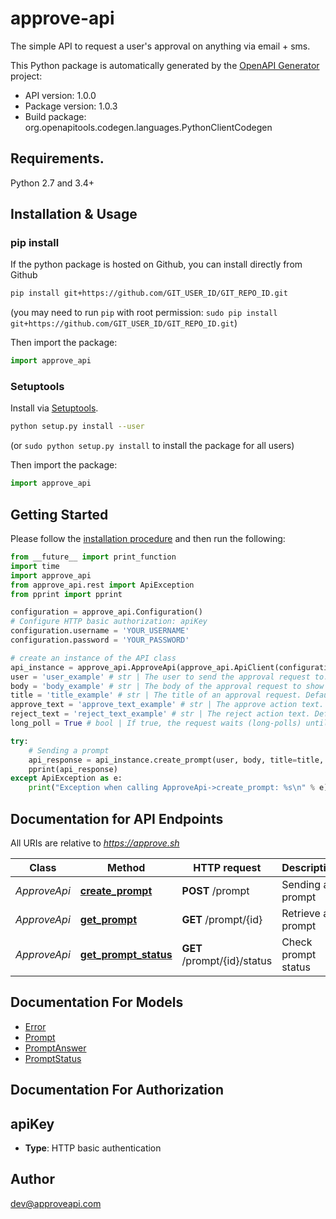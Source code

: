 # approve-api
The simple API to request a user's approval on anything via email + sms.

This Python package is automatically generated by the [OpenAPI Generator](https://openapi-generator.tech) project:

- API version: 1.0.0
- Package version: 1.0.3
- Build package: org.openapitools.codegen.languages.PythonClientCodegen

## Requirements.

Python 2.7 and 3.4+

## Installation & Usage
### pip install

If the python package is hosted on Github, you can install directly from Github

```sh
pip install git+https://github.com/GIT_USER_ID/GIT_REPO_ID.git
```
(you may need to run `pip` with root permission: `sudo pip install git+https://github.com/GIT_USER_ID/GIT_REPO_ID.git`)

Then import the package:
```python
import approve_api 
```

### Setuptools

Install via [Setuptools](http://pypi.python.org/pypi/setuptools).

```sh
python setup.py install --user
```
(or `sudo python setup.py install` to install the package for all users)

Then import the package:
```python
import approve_api
```

## Getting Started

Please follow the [installation procedure](#installation--usage) and then run the following:

```python
from __future__ import print_function
import time
import approve_api
from approve_api.rest import ApiException
from pprint import pprint

configuration = approve_api.Configuration()
# Configure HTTP basic authorization: apiKey
configuration.username = 'YOUR_USERNAME'
configuration.password = 'YOUR_PASSWORD'

# create an instance of the API class
api_instance = approve_api.ApproveApi(approve_api.ApiClient(configuration))
user = 'user_example' # str | The user to send the approval request to. Can be either an email address or a phone number.
body = 'body_example' # str | The body of the approval request to show the user.
title = 'title_example' # str | The title of an approval request. Defaults to an empty string. (optional)
approve_text = 'approve_text_example' # str | The approve action text. Defaults to 'Approve'. (optional)
reject_text = 'reject_text_example' # str | The reject action text. Defaults to 'Reject'. (optional)
long_poll = True # bool | If true, the request waits (long-polls) until the user responds to the prompt or more than 10 minutes pass. Defaults to false. (optional)

try:
    # Sending a prompt
    api_response = api_instance.create_prompt(user, body, title=title, approve_text=approve_text, reject_text=reject_text, long_poll=long_poll)
    pprint(api_response)
except ApiException as e:
    print("Exception when calling ApproveApi->create_prompt: %s\n" % e)

```

## Documentation for API Endpoints

All URIs are relative to *https://approve.sh*

Class | Method | HTTP request | Description
------------ | ------------- | ------------- | -------------
*ApproveApi* | [**create_prompt**](docs/ApproveApi.md#create_prompt) | **POST** /prompt | Sending a prompt
*ApproveApi* | [**get_prompt**](docs/ApproveApi.md#get_prompt) | **GET** /prompt/{id} | Retrieve a prompt
*ApproveApi* | [**get_prompt_status**](docs/ApproveApi.md#get_prompt_status) | **GET** /prompt/{id}/status | Check prompt status


## Documentation For Models

 - [Error](docs/Error.md)
 - [Prompt](docs/Prompt.md)
 - [PromptAnswer](docs/PromptAnswer.md)
 - [PromptStatus](docs/PromptStatus.md)


## Documentation For Authorization


## apiKey

- **Type**: HTTP basic authentication


## Author

dev@approveapi.com


